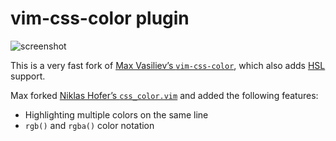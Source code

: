 vim-css-color plugin
====================

![screenshot](https://github.com/ap/vim-css-color/raw/master/screenshot.png)

This is a very fast fork of [Max Vasiliev’s `vim-css-color`](https://github.com/skammer/vim-css-color),
which also adds [HSL](http://www.w3.org/TR/css3-color/#hsl-color) support.

Max forked [Niklas Hofer’s `css_color.vim`](http://www.vim.org/scripts/script.php?script_id=2150)
and added the following features:

* Highlighting multiple colors on the same line
* `rgb()` and `rgba()` color notation
